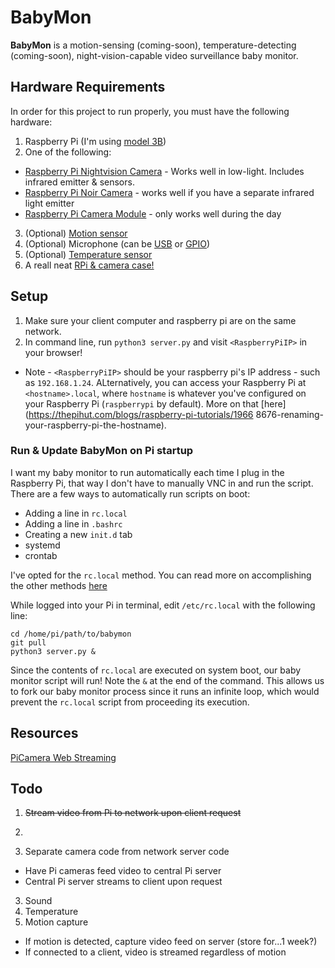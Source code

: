 # BabyMon
**BabyMon** is a motion-sensing (coming-soon), temperature-detecting (coming-soon), night-vision-capable video surveillance baby monitor.

## Hardware Requirements
In order for this project to run properly, you must have the following hardware:
1. Raspberry Pi (I'm using [model 3B](https://www.adafruit.com/product/3775))
2. One of the following:
- [Raspberry Pi Nightvision Camera](https://www.amazon.com/gp/product/B0759GYR51/ref=ppx_yo_dt_b_asin_title_o00_s00?ie=UTF8&psc=1) - Works well in low-light. Includes infrared emitter & sensors.
- [Raspberry Pi Noir Camera](https://www.amazon.com/Raspberry-Pi-Camera-Module-1080P30/dp/B071WP53K7/ref=sr_1_2_sspa?crid=24AXW3MYYS8ZQ&keywords=raspberry+pi+noir+camera&qid=1562121436&s=electronics&sprefix=raspberry+pi+Noir+Cam%2Cmobile%2C135&sr=1-2-spons&psc=1) - works well if you have a separate infrared light emitter
- [Raspberry Pi Camera Module](https://www.amazon.com/Raspberry-Pi-Camera-Module-Megapixel/dp/B01ER2SKFS) - only works well during the day
3. (Optional) [Motion sensor](https://www.gearbest.com/development-boards/pp_70386.html)
4. (Optional) Microphone (can be [USB](https://www.adafruit.com/product/3367) or [GPIO](https://www.amazon.com/Adafruit-Electret-Microphone-Amplifier-MAX9814/dp/B00SLYAI9K))
5. (Optional) [Temperature sensor](https://www.amazon.com/Gowoops-Temperature-Humidity-Measurement-Raspberry/dp/B073F472JL)
6. A reall neat [RPi & camera case!](https://smarticase.com/collections/all/products/smartipi-kit-3?variant=4366898177)

## Setup
1. Make sure your client computer and raspberry pi are on the same network.
2. In command line, run `python3 server.py` and visit `<RaspberryPiIP>` in your browser!
* Note - `<RaspberryPiIP>` should be your raspberry pi's IP address - such as `192.168.1.24`. ALternatively, you can access your Raspberry Pi at `<hostname>.local`, where `hostname` is whatever you've configured on your Raspberry Pi (`raspberrypi` by default). More on that [here](https://thepihut.com/blogs/raspberry-pi-tutorials/1966 8676-renaming-your-raspberry-pi-the-hostname).

### Run & Update BabyMon on Pi startup
I want my baby monitor to run automatically each time I plug in the Raspberry Pi, that way I don't have to manually VNC in and run the script. There are a few ways to automatically run scripts on boot:
- Adding a line in `rc.local`
- Adding a line in `.bashrc`
- Creating a new `init.d` tab
- systemd
- crontab

I've opted for the `rc.local` method. You can read more on accomplishing the other methods [here](https://www.dexterindustries.com/howto/run-a-program-on-your-raspberry-pi-at-startup/)

While logged into your Pi in terminal, edit `/etc/rc.local` with the following line:

```
cd /home/pi/path/to/babymon
git pull
python3 server.py &
```

Since the contents of `rc.local` are executed on system boot, our baby monitor script will run! Note the `&` at the end of the command. This allows us to fork our baby monitor process since it runs an infinite loop, which would prevent the `rc.local` script from proceeding its execution.

## Resources
[PiCamera Web Streaming](https://picamera.readthedocs.io/en/release-1.13/recipes2.html#web-streaming)

## Todo
1. ~~Stream video from Pi to network upon client request~~
2. 

2. Separate camera code from network server code
+ Have Pi cameras feed video to central Pi server
+ Central Pi server streams to client upon request
3. Sound
4. Temperature
5. Motion capture
+ If motion is detected, capture video feed on server (store for...1 week?)
+ If connected to a client, video is streamed regardless of motion